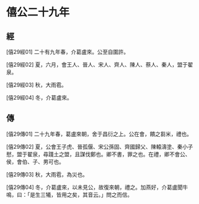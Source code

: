 # 僖公二十九年

## 經 <a name="05Xi29Jing"></a>

<a name="05Xi29Jing01">[僖29經01]</a> 二十有九年春，介葛盧來。公至自圍許。

<a name="05Xi29Jing02">[僖29經02]</a> 夏，六月，會王人、晉人、宋人、齊人、陳人、蔡人、秦人，盟于翟泉。

<a name="05Xi29Jing03">[僖29經03]</a> 秋，大雨雹。

<a name="05Xi29Jing04">[僖29經04]</a> 冬，介葛盧來。

## 傳 <a name="05Xi29Zhuan"></a>

<a name="05Xi29Zhuan01">[僖29傳01]</a> 二十九年春，葛盧來朝，舍于昌衍之上。公在會，饋之芻米，禮也。

<a name="05Xi29Zhuan02">[僖29傳02]</a> 夏，公會王子虎、晉孤偃、宋公孫固、齊國歸父、陳轅濤塗、秦小子憖，盟于翟泉，尋踐土之盟，且謀伐鄭也。卿不書，罪之也。在禮，卿不會公、侯，會伯、子、男可也。

<a name="05Xi29Zhuan03">[僖29傳03]</a> 秋，大雨雹，為災也。

<a name="05Xi29Zhuan04">[僖29傳04]</a> 冬，介葛盧來，以未見公，故復來朝，禮之。加燕好，介葛盧聞牛鳴，曰：「是生三犧，皆用之矣，其音云。」問之而信。

